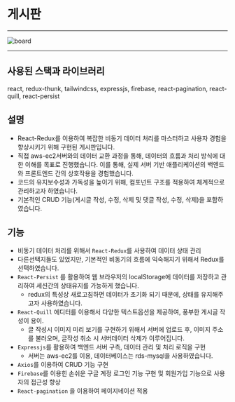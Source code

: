 # 게시판


---

![board](https://github.com/hyubbb/react-board-app/assets/32926006/01d9cd4c-bc9e-4503-a3a1-224ee6922045)


---

## 사용된 스택과 라이브러리
react, redux-thunk, tailwindcss, expressjs, firebase, react-pagination, react-quill, react-persist


## 설명  
  
- React-Redux를 이용하여 복잡한 비동기 데이터 처리를 마스터하고 사용자 경험을 향상시키기 위해 구현된 게시판입니다. 
- 직접 aws-ec2서버와의 데이터 교환 과정을 통해, 데이터의 흐름과 처리 방식에 대한 이해를 목표로 진행했습니다. 
  이를 통해, 실제 서버 기반 애플리케이션의 백엔드와 프론트엔드 간의 상호작용을 경험했습니다.
- 코드의 유지보수성과 가독성을 높이기 위해, 컴포넌트 구조를 적용하여 체계적으로 관리하고자 하였습니다.
- 기본적인 CRUD 기능(게시글 작성, 수정, 삭제 및 댓글 작성, 수정, 삭제)을 포함하였습니다.


## 기능  
  
- 비동기 데이터 처리를 위해서 `React-Redux`를 사용하여 데이터 상태 관리
 - 다른선택지들도 있었지만, 기본적인 비동기의 흐름에 익숙해지기 위해서 Redux를 선택하였습니다. 
- `React-Persist` 를 활용하여 웹 브라우저의 localStorage에 데이터를 저장하고 관리하여 세션간의 상태유지를 가능하게 했습니다.
  - redux의 특성상 새로고침하면 데이터가 초기화 되기 때문에, 상태를 유지해주고자 사용하였습니다.
- `React-Quill` 에디터를 이용해서 다양한 텍스트옵션을 제공하여, 풍부한 게시글 작성이 용이.
    - 글 작성시 이미지 미리 보기를 구현하기 위해서 서버에 업로드 후, 이미지 주소를 불러오며, 글작성 취소 시 서버데이터 삭제가 이루어집니다.
- `Expressjs`를 활용하여 백엔드 서버 구측, 데이터 관리 및 처리 로직을 구현
    - 서버는 aws-ec2를 이용, 데이터베이스는 rds-mysql을 사용하였습니다.
- `Axios`를 이용하여 CRUD 기능 구현
- `Firebase`를 이용힌 손쉬운 구글 계정 로그인 기능 구현 및 회원가입 기능으로 사용자의 접근성 향상
- `React-pagination` 을 이용하여 페이지네이션 적용
